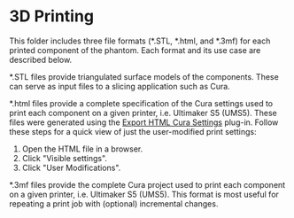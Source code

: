 # 3D Printing

This folder includes three file formats (*.STL, *.html, and *.3mf) for each printed component of the phantom. Each format and its use case are described below.

*.STL files provide triangulated surface models of the components. These can serve as input files to a slicing application such as Cura.

*.html files provide a complete specification of the Cura settings used to print each component on a given printer, i.e. Ultimaker S5 (UMS5). These files were generated using the [Export HTML Cura Settings](https://marketplace.ultimaker.com/app/cura/plugins/5axes/HTMLCuraSettings) plug-in. Follow these steps for a quick view of just the user-modified print settings:
  1. Open the HTML file in a browser.
  2. Click "Visible settings".
  3. Click "User Modifications".

*.3mf files provide the complete Cura project used to print each component on a given printer, i.e. Ultimaker S5 (UMS5). This format is most useful for repeating a print job with (optional) incremental changes.

